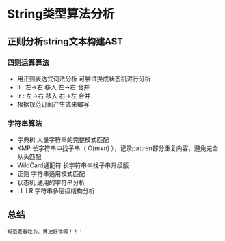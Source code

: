 # String类型算法分析

## 正则分析string文本构建AST

### 四则运算算法

* 用正则表达式词法分析   可尝试换成状态机进行分析
* ll :  左->右 移入 左->右 合并
* lr :  左->右 移入 右->左 合并
* 根据规范订阅产生式来编写

### 字符串算法

* 字典树
    大量字符串的完整模式匹配
* KMP
    长字符串中找子串（ O(m+n) ），记录pattren部分重复内容，避免完全从头匹配
* WildCard通配符
    长字符串中找子串升级版
* 正则
    字符串通用模式匹配
* 状态机
    通用的字符串分析
* LL LR
    字符串多层级结构分析

## 总结

    规范查看吃力，算法好难啊！！！
